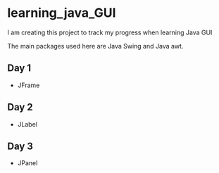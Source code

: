 # learning_java_GUI
I am creating this project to track my progress when learning Java GUI

The main packages used here are Java Swing and Java awt.
## Day 1
* JFrame
## Day 2
* JLabel
## Day 3
* JPanel
